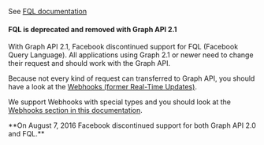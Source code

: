 See <a target="_blank" href="https://developers.facebook.com/docs/technical-guides/fql/" class="badge badge-primary">FQL documentation</a>

<div class="rfb-callout danger">
	<h4>FQL is deprecated and removed with Graph API 2.1</h4>
	<div>
		<p>With Graph API 2.1, Facebook discontinued support for FQL (Facebook Query Language). All applications using Graph 2.1 or newer need to change their request and should work with the Graph API.</p>
		<p>Because not every kind of request can transferred to Graph API, you should have a look at the <a href="https://developers.facebook.com/docs/graph-api/webhooks/" target="_blank">Webhooks (former Real-Time Updates)</a>.
		</p>
		<p>
		We support Webhooks with special types and you should look at the <a href="#using-webhooks">Webhooks section in this documentation</a>.
		</p>
		<p markdown="1">**On August 7, 2016 Facebook discontinued support for both Graph API 2.0 and FQL.**</p>
	</div>
</div>